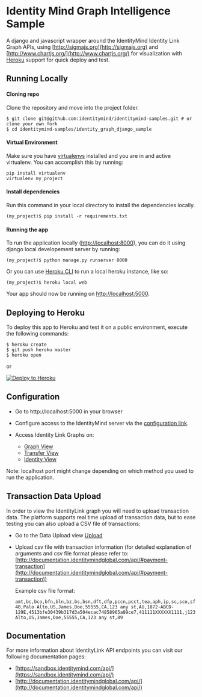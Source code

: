 # Identity Mind Graph Intelligence Sample
A django and javascript wrapper around the IdentityMind Identity Link Graph APIs, using [http://sigmajs.org](http://sigmajs.org) and [http://www.chartjs.org/](http://www.chartjs.org/) for visualization with [Heroku](https://www.heroku.com/) support for quick deploy and test.

## Running Locally

#### Cloning repo
Clone the repository and move into the project folder.
```
$ git clone git@github.com:identitymind/identitymind-samples.git # or clone your own fork
$ cd identitymind-samples/identity_graph_django_sample
```

#### Virtual Environment
Make sure you have [virtualenvs](https://python-guide-pt-br.readthedocs.io/en/latest/dev/virtualenvs/) installed and you are in and active virtualenv. You can accomplish this by running:

```
pip install virtualenv
virtualenv my_project
```


#### Install dependencies
Run this command in your local directory to install the dependencies locally.
```
(my_project)$ pip install -r requirements.txt
```

#### Running the app
To run the application locally ([http://localhost:8000](http://localhost:8000)), you can do it using django local developement server by running:
```
(my_project)$ python manage.py runserver 8000
```

Or you can use [Heroku CLI](https://devcenter.heroku.com/articles/heroku-cli) to run a local heroku instance, like so:
```
(my_project)$ heroku local web
```
Your app should now be running on [http://localhost:5000](http://localhost:5000).

## Deploying to Heroku
To deploy this app to Heroku and test it on a public environment, execute the following commands:

```
$ heroku create
$ git push heroku master
$ heroku open
```
or

[![Deploy to Heroku](https://www.herokucdn.com/deploy/button.png)](https://heroku.com/deploy)

## Configuration
* Go to http://localhost:5000 in your browser
* Configure access to the IdentityMind server via the [configuration link](http://localhost:5000/im/config).

* Access Identity Link Graphs on:
    * [Graph View](http://localhost:5000/graph.html)
    * [Transfer View](http://localhost:5000/transfers.html)
    * [Identity View](http://localhost:5000/identity.html)

Note: localhost port might change depending on which method you used to run the application.

## Transaction Data Upload
In order to view the IdentityLink graph you will need to upload transaction data.  The platform supports real time upload of transaction data, but to ease testing you can also upload a CSV file of transactions:

* Go to the Data Upload view [Upload](http://localhost:5000/upload.html)
* Upload csv file with transaction information (for detailed explanation of arguments and csv file format please refer to: [http://documentation.identitymindglobal.com/api/#payment-transaction](http://documentation.identitymindglobal.com/api/#payment-transaction))
    
    Example csv file format:
    ```
    amt,bc,bco,bfn,bln,bz,bs,bsn,dft,dfp,pccn,pcct,tea,aph,ip,sc,sco,sfn,sln,sz,ss,ssn,tid
    40,Palo Alto,US,James,Doe,55555,CA,123 any st,AU,1872-ABCD-129E,4513bfe30439b317d3a504ecac74858965a89ce7,411111XXXXXX1111,j1234@mail.com,6505551234,10.1.2.3,Palo Alto,US,James,Doe,55555,CA,123 any st,89
    ```

## Documentation
For more information about IdentityLink API endpoints you can visit our following documentation pages:
* [https://sandbox.identitymind.com/api/](https://sandbox.identitymind.com/api/)
* [http://documentation.identitymindglobal.com/api/](http://documentation.identitymindglobal.com/api/)
